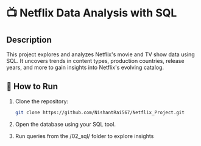 # 📺 Netflix Data Analysis with SQL

## Description

This project explores and analyzes Netflix's movie and TV show data using SQL. It uncovers trends in content types, production countries, release years, and more to gain insights into Netflix's evolving catalog.

## 🚀 How to Run

1. Clone the repository:
   ```bash
   git clone https://github.com/NishantRai567/Netflix_Project.git
   ```

2. Open the database using your SQL tool.

3. Run queries from the /02_sql/ folder to explore insights
